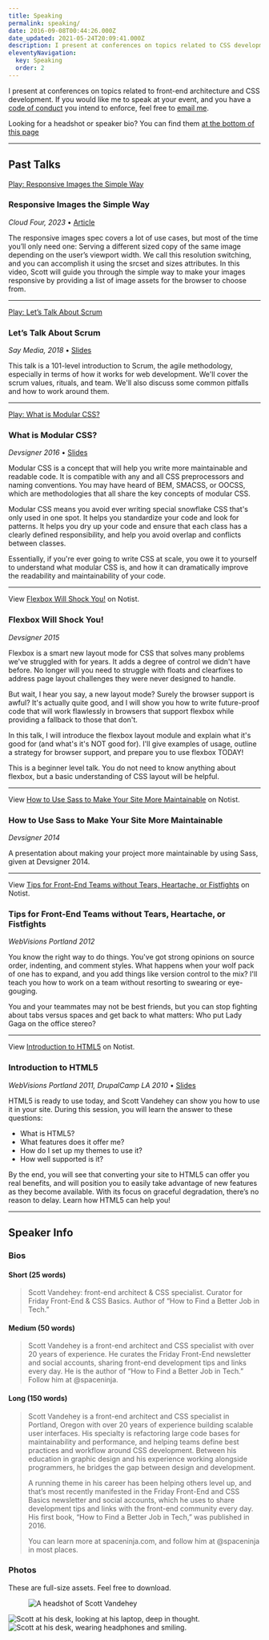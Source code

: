 ```yaml
---
title: Speaking
permalink: speaking/
date: 2016-09-08T00:44:26.000Z
date_updated: 2021-05-24T20:09:41.000Z
description: I present at conferences on topics related to CSS development and architecture.
eleventyNavigation:
  key: Speaking
  order: 2
---
```


I present at conferences on topics related to front-end architecture and CSS development. If you would like me to speak at your event, and you have a [code of conduct](http://rachelnabors.com/2015/09/01/code-of-conduct/) you intend to enforce, feel free to [email me](mailto:scott@spaceninja.com).

Looking for a headshot or speaker bio? You can find them [at the bottom of this page](#speaker-info)

---

<link rel="stylesheet" href="/styles/lite-yt-embed.css" />
<script async src="/scripts/lite-yt-embed.js"></script>

## Past Talks

<lite-youtube videoid="DtV_2zXtuiU" title="Responsive Images the Simple Way">
  <a href="https://youtu.be/DtV_2zXtuiU" class="lty-playbtn">
    <span class="lyt-visually-hidden">Play: Responsive Images the Simple Way</span>
  </a>
</lite-youtube>

### Responsive Images the Simple Way

_Cloud Four, 2023_ • [Article](https://cloudfour.com/thinks/responsive-images-the-simple-way/)

The responsive images spec covers a lot of use cases, but most of the time you’ll only need one: Serving a different sized copy of the same image depending on the user’s viewport width. We call this resolution switching, and you can accomplish it using the srcset and sizes attributes. In this video, Scott will guide you through the simple way to make your images responsive by providing a list of image assets for the browser to choose from.

---

<lite-youtube videoid="HdHU3D0QgW8" title="Let’s Talk About Scrum">
  <a href="https://youtu.be/HdHU3D0QgW8" class="lty-playbtn">
    <span class="lyt-visually-hidden">Play: Let’s Talk About Scrum</span>
  </a>
</lite-youtube>

### Let’s Talk About Scrum

_Say Media, 2018_ • [Slides](https://noti.st/spaceninja/Q2lIog/let-s-talk-about-scrum)

This talk is a 101-level introduction to Scrum, the agile methodology, especially in terms of how it works for web development. We'll cover the scrum values, rituals, and team. We'll also discuss some common pitfalls and how to work around them.

---

<lite-youtube videoid="Ty5jtMZXbmk" title="What is Modular CSS?">
  <a href="https://youtu.be/Ty5jtMZXbmk" class="lty-playbtn">
    <span class="lyt-visually-hidden">Play: What is Modular CSS?</span>
  </a>
</lite-youtube>

### What is Modular CSS?

_Devsigner 2016_ • [Slides](https://noti.st/spaceninja/sIdZ2I/what-is-modular-css)

Modular CSS is a concept that will help you write more maintainable and readable code. It is compatible with any and all CSS preprocessors and naming conventions. You may have heard of BEM, SMACSS, or OOCSS, which are methodologies that all share the key concepts of modular CSS.

Modular CSS means you avoid ever writing special snowflake CSS that's only used in one spot. It helps you standardize your code and look for patterns. It helps you dry up your code and ensure that each class has a clearly defined responsibility, and help you avoid overlap and conflicts between classes.

Essentially, if you're ever going to write CSS at scale, you owe it to yourself to understand what modular CSS is, and how it can dramatically improve the readability and maintainability of your code.

---

<script async src="https://on.notist.cloud/embed/002.js"></script>

<p data-notist="spaceninja/R0S52M" data-ratio="4:3">View <a href="https://noti.st/spaceninja/R0S52M">Flexbox Will Shock You!</a> on Notist.</p>

### Flexbox Will Shock You!

_Devsigner 2015_

Flexbox is a smart new layout mode for CSS that solves many problems we've struggled with for years. It adds a degree of control we didn't have before. No longer will you need to struggle with floats and clearfixes to address page layout challenges they were never designed to handle.

But wait, I hear you say, a new layout mode? Surely the browser support is awful? It's actually quite good, and I will show you how to write future-proof code that will work flawlessly in browsers that support flexbox while providing a fallback to those that don't.

In this talk, I will introduce the flexbox layout module and explain what it's good for (and what's it's NOT good for). I'll give examples of usage, outline a strategy for browser support, and prepare you to use flexbox TODAY!

This is a beginner level talk. You do not need to know anything about flexbox, but a basic understanding of CSS layout will be helpful.

---

<p data-notist="spaceninja/jFnyfV" data-ratio="4:3">View <a href="https://noti.st/spaceninja/jFnyfV">How to Use Sass to Make Your Site More Maintainable</a> on Notist.</p>

### How to Use Sass to Make Your Site More Maintainable

_Devsigner 2014_

A presentation about making your project more maintainable by using Sass, given at Devsigner 2014.

---

<p data-notist="spaceninja/6w5An6" data-ratio="4:3">View <a href="https://noti.st/spaceninja/6w5An6">Tips for Front-End Teams without Tears, Heartache, or Fistfights</a> on Notist.</p>

### Tips for Front-End Teams without Tears, Heartache, or Fistfights

_WebVisions Portland 2012_

You know the right way to do things. You've got strong opinions on source order, indenting, and comment styles. What happens when your wolf pack of one has to expand, and you add things like version control to the mix? I'll teach you how to work on a team without resorting to swearing or eye-gouging.

You and your teammates may not be best friends, but you can stop fighting about tabs versus spaces and get back to what matters: Who put Lady Gaga on the office stereo?

---

<p data-notist="spaceninja/UcMMuh" data-ratio="4:3">View <a href="https://noti.st/spaceninja/UcMMuh">Introduction to HTML5</a> on Notist.</p>

### Introduction to HTML5

_WebVisions Portland 2011, DrupalCamp LA 2010_ • [Slides](https://www.slideshare.net/spaceninja/html5-v4)

HTML5 is ready to use today, and Scott Vandehey can show you how to use it in your site. During this session, you will learn the answer to these questions:

- What is HTML5?
- What features does it offer me?
- How do I set up my themes to use it?
- How well supported is it?

By the end, you will see that converting your site to HTML5 can offer you real benefits, and will position you to easily take advantage of new features as they become available. With its focus on graceful degradation, there’s no reason to delay. Learn how HTML5 can help you!

---

## Speaker Info

### Bios

#### Short (25 words)

> Scott Vandehey: front-end architect & CSS specialist. Curator for Friday Front-End & CSS Basics. Author of “How to Find a Better Job in Tech.”

#### Medium (50 words)

> Scott Vandehey is a front-end architect and CSS specialist with over 20 years of experience. He curates the Friday Front-End newsletter and social accounts, sharing front-end development tips and links every day. He is the author of “How to Find a Better Job in Tech.” Follow him at @spaceninja.

#### Long (150 words)

> Scott Vandehey is a front-end architect and CSS specialist in Portland, Oregon with over 20 years of experience building scalable user interfaces. His specialty is refactoring large code bases for maintainability and performance, and helping teams define best practices and workflow around CSS development. Between his education in graphic design and his experience working alongside programmers, he bridges the gap between design and development.
>
> A running theme in his career has been helping others level up, and that’s most recently manifested in the Friday Front-End and CSS Basics newsletter and social accounts, which he uses to share development tips and links with the front-end community every day. His first book, “How to Find a Better Job in Tech,” was published in 2016.
>
> You can learn more at spaceninja.com, and follow him at @spaceninja in most places.

### Photos

These are full-size assets. Feel free to download.

<figure>

<img src="{{ 'scott/avatar512.png' | imgPath }}" alt="A headshot of Scott Vandehey" eleventy:formats="jpeg" eleventy:widths="orig">

</figure>

<img src="{{ 'scott/IMG_2191.jpg' | imgPath }}" alt="Scott at his desk, looking at his laptop, deep in thought." eleventy:formats="jpeg" eleventy:widths="orig">

<img src="{{ 'scott/IMG_3763.jpg' | imgPath }}" alt="Scott at his desk, wearing headphones and smiling." eleventy:formats="jpeg" eleventy:widths="orig">
